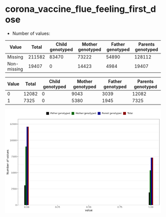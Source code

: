 # corona_vaccine_flue_feeling_first_dose
- Number of values:

| Value | Total | Child genotyped | Mother genotyped | Father genotyped | Parents genotyped |
| ----- | ----- | --------------- | ---------------- | ---------------- |---------------- |
| Missing | 211582 | 83470 | 73222 | 54890 | 128112 |
| Non-missing | 19407 | 0 | 14423 | 4984 | 19407 |

| Value | Total | Child genotyped | Mother genotyped | Father genotyped | Parents genotyped |
| ----- | ----- | --------------- | ---------------- | ---------------- |---------------- |
| 0 | 12082 | 0 | 9043 | 3039 | 12082 |
| 1 | 7325 | 0 | 5380 | 1945 | 7325 |



![](corona_vaccine_flue_feeling_first_dose_n.png)



